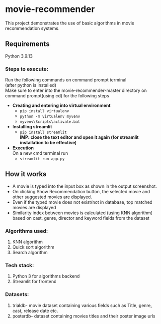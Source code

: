 # movie-recommender
This project demonstrates the use of basic algorithms in movie recommendation systems.

## Requirements
Python 3.9.13

### Steps to execute:
Run the following commands on command prompt terminal<br>
(after python is installed)<br>
Make sure to enter into the movie-recommender-master directory on command prompt(using cd) for the following steps
- **Creating and entering into virtual environment**
    - ```pip install virtualenv```
    - ```python -m virtualenv myvenv```
    - ```myvenv\Scripts\activate.bat```<br>
- **Installing streamlit**
    - ```pip install streamlit```<br>
    **IMP: close the text editor and open it again (for streamlit installation to be effective)**
- **Execution**<br>
    On a new cmd terminal run
    - ```streamlit run app.py```

## How it works
- A movie is typed into the input box as shown in the output screenshot.
- On clicking Show Recommendation button, the selected movie and other suggested movies are displayed.
- Even if the typed movie does not exist/not in database, top matched movies are displayed
- Similarity index between movies is calculated (using KNN algorithm) based on cast, genre, director and keyword fields from the dataset


### Algorithms used:
1. KNN algorithm
2. Quick sort algorithm
3. Search algorithm

### Tech stack: 
1. Python 3 for algorithms backend
2. Streamlit for frontend

### Datasets:
1. trialdb- movie dataset containing various fields such as Title, genre, cast, release date etc.
2. posterdb- dataset containing movies titles and their poster image urls



